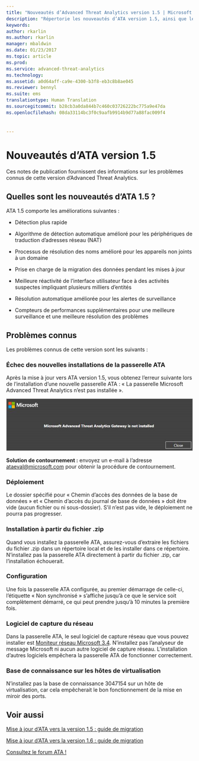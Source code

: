 ```yaml
---
title: "Nouveautés d’Advanced Threat Analytics version 1.5 | Microsoft Docs"
description: "Répertorie les nouveautés d’ATA version 1.5, ainsi que les problèmes connus"
keywords: 
author: rkarlin
ms.author: rkarlin
manager: mbaldwin
ms.date: 01/23/2017
ms.topic: article
ms.prod: 
ms.service: advanced-threat-analytics
ms.technology: 
ms.assetid: a0d64aff-ca9e-4300-b3f8-eb3c8b8ae045
ms.reviewer: bennyl
ms.suite: ems
translationtype: Human Translation
ms.sourcegitcommit: b28cb3a0da844b7c460c03726222bc775a9e47da
ms.openlocfilehash: 08da33114bc3f0c9aafb9914b9d77a88fac009f4


---
```


# <a name="whats-new-in-ata-version-15"></a>Nouveautés d’ATA version 1.5
Ces notes de publication fournissent des informations sur les problèmes connus de cette version d’Advanced Threat Analytics.

## <a name="whats-new-in-the-ata-15-update"></a>Quelles sont les nouveautés d’ATA 1.5 ?
ATA 1.5 comporte les améliorations suivantes :

-   Détection plus rapide

-   Algorithme de détection automatique amélioré pour les périphériques de traduction d’adresses réseau (NAT)

-   Processus de résolution des noms amélioré pour les appareils non joints à un domaine

-   Prise en charge de la migration des données pendant les mises à jour

-   Meilleure réactivité de l’interface utilisateur face à des activités suspectes impliquant plusieurs milliers d’entités

-   Résolution automatique améliorée pour les alertes de surveillance

-   Compteurs de performances supplémentaires pour une meilleure surveillance et une meilleure résolution des problèmes

## <a name="known-issues"></a>Problèmes connus
Les problèmes connus de cette version sont les suivants :

### <a name="new-ata-gateway-installation-fails"></a>Échec des nouvelles installations de la passerelle ATA
Après la mise à jour vers ATA version 1.5, vous obtenez l’erreur suivante lors de l’installation d’une nouvelle passerelle ATA : « La passerelle Microsoft Advanced Threat Analytics n’est pas installée ».

![Erreur de passerelle ATA](media/ata-install-error.png)

<b>Solution de contournement :</b> envoyez un e-mail à l’adresse <ataeval@microsoft.com> pour obtenir la procédure de contournement.
### <a name="deployment"></a>Déploiement
Le dossier spécifié pour « Chemin d’accès des données de la base de données » et « Chemin d’accès du journal de base de données » doit être vide (aucun fichier ou ni sous-dossier).
S’il n’est pas vide, le déploiement ne pourra pas progresser.

### <a name="installation-from-zip-file"></a>Installation à partir du fichier .zip
Quand vous installez la passerelle ATA, assurez-vous d’extraire les fichiers du fichier .zip dans un répertoire local et de les installer dans ce répertoire. N’installez pas la passerelle ATA directement à partir du fichier .zip, car l’installation échouerait.

### <a name="configuration"></a>Configuration
Une fois la passerelle ATA configurée, au premier démarrage de celle-ci, l’étiquette « Non synchronisé » s’affiche jusqu’à ce que le service soit complètement démarré, ce qui peut prendre jusqu’à 10 minutes la première fois.

### <a name="network-capture-software"></a>Logiciel de capture du réseau
Dans la passerelle ATA, le seul logiciel de capture réseau que vous pouvez installer est [Moniteur réseau Microsoft 3.4](http://www.microsoft.com/download/details.aspx?id=4865). N’installez pas l’analyseur de message Microsoft ni aucun autre logiciel de capture réseau. L’installation d’autres logiciels empêchera la passerelle ATA de fonctionner correctement.

### <a name="kb-on-virtualization-host"></a>Base de connaissance sur les hôtes de virtualisation
N’installez pas la base de connaissance 3047154 sur un hôte de virtualisation, car cela empêcherait le bon fonctionnement de la mise en miroir des ports.

## <a name="see-also"></a>Voir aussi

[Mise à jour d’ATA vers la version 1.5 : guide de migration](ata-update-1.5-migration-guide.md)

[Mise à jour d’ATA vers la version 1.6 : guide de migration](ata-update-1.6-migration-guide.md)

[Consultez le forum ATA !](https://social.technet.microsoft.com/Forums/security/home?forum=mata)



<!--HONumber=Feb17_HO1-->



